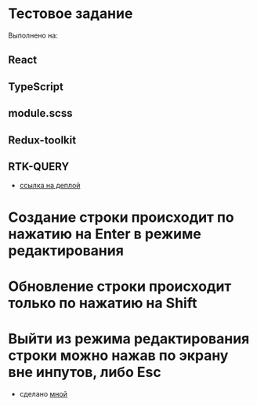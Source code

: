 # Тестовое задание

Выполнено на:

## React
## TypeScript
## module.scss
## Redux-toolkit
## RTK-QUERY

- [ссылка на деплой](https://github.com/vitejs/vite-plugin-react/blob/main/packages/plugin-react/README.md)

# Создание строки происходит по нажатию на Enter в режиме редактирования

# Обновление строки происходит только по нажатию на Shift

# Выйти из режима редактирования строки можно нажав по экрану вне инпутов, либо Esc

- сделано [мной](https://github.com/danya0ryaba)